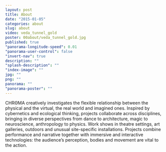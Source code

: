 ```yaml
---
layout: post
title: About
date: "2015-01-05"
categories: about
slug: about
video: veda_tunnel_gold
poster: 00about/veda_tunnel_gold.jpg
published: true
"panorama-longitude-speed": 0.01
"panorama-user-control": false
"invert-nav": true
description: ""
"splash-description": ""
"index-image": ""
jpg: ""
png: ""
panorama: ""
"panorama-poster": ""
---
```











<span class="chroma">CHRΘMA</span> creatively investigates the flexible relationship between the physical and the virtual, the real world and imagined ones. Inspired by cybernetics and ecological thinking, projects collaborate across disciplines, bringing in diverse perspectives from dance to architecture, magic to neuroscience, anthropology to physics. Work shows in theatre settings, art galleries, outdoors and unusual site-specific installations. Projects combine performance and narrative together with immersive and interactive technologies: the audience’s perception, bodies and movement are vital to the action.
